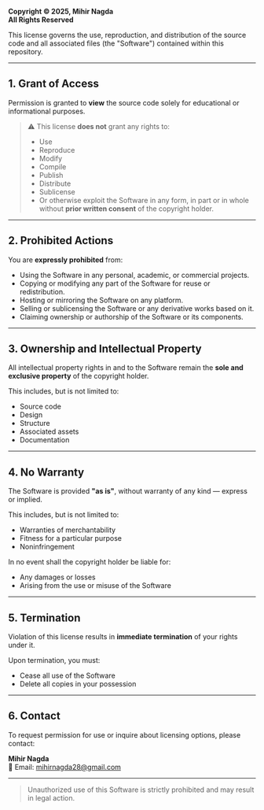 **Copyright © 2025, Mihir Nagda**  
**All Rights Reserved**

This license governs the use, reproduction, and distribution of the source code and all associated files (the "Software") contained within this repository.

---

## 1. Grant of Access

Permission is granted to **view** the source code solely for educational or informational purposes.

> ⚠️ This license **does not** grant any rights to:
> - Use
> - Reproduce
> - Modify
> - Compile
> - Publish
> - Distribute
> - Sublicense
> - Or otherwise exploit the Software in any form, in part or in whole without **prior written consent** of the copyright holder.

---

## 2. Prohibited Actions

You are **expressly prohibited** from:

- Using the Software in any personal, academic, or commercial projects.
- Copying or modifying any part of the Software for reuse or redistribution.
- Hosting or mirroring the Software on any platform.
- Selling or sublicensing the Software or any derivative works based on it.
- Claiming ownership or authorship of the Software or its components.

---

## 3. Ownership and Intellectual Property

All intellectual property rights in and to the Software remain the **sole and exclusive property** of the copyright holder.

This includes, but is not limited to:

- Source code
- Design
- Structure
- Associated assets
- Documentation

---

## 4. No Warranty

The Software is provided **"as is"**, without warranty of any kind — express or implied.

This includes, but is not limited to:

- Warranties of merchantability  
- Fitness for a particular purpose  
- Noninfringement  

In no event shall the copyright holder be liable for:

- Any damages or losses
- Arising from the use or misuse of the Software

---

## 5. Termination

Violation of this license results in **immediate termination** of your rights under it.

Upon termination, you must:

- Cease all use of the Software
- Delete all copies in your possession

---

## 6. Contact

To request permission for use or inquire about licensing options, please contact:

**Mihir Nagda**  
📧 Email: mihirnagda28@gmail.com

---

> Unauthorized use of this Software is strictly prohibited and may result in legal action.

